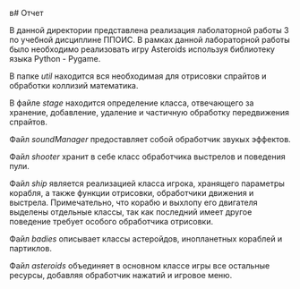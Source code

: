 в# Отчет

В данной директории представлена реализация лаболаторной работы 3 по учебной дисциплине ППОИС. В рамках данной лабораторной работы было необходимо реализовать игру Asteroids используя библиотеку языка Python - Pygame.

В папке *util* находится вся необходимая для отрисовки спрайтов и обработки коллизий математика.

В файле *stage* находится определение класса, отвечающего за хранение, добавление, удаление и частичную обработку передвижения спрайтов.

Файл *soundManager* предоставляет собой обработчик звукых эффектов.

Файл *shooter* хранит в себе класс обработчика выстрелов и поведения пули.

Файл *ship* является реализацией класса игрока, хранящего параметры корабля, а также функции отрисовки, обработчики движения и выстрела. Примечательно, что корабю и выхлопу его двигателя выделены отдельные классы, так как последний имеет другое поведение требует особого обработчика отрисовки.

Файл *badies* описывает классы астеройдов, инопланетных кораблей и партиклов.

Файл *asteroids* объединяет в основном классе игры все остальные ресурсы, добавляя обработчик нажатий и игровое меню.
